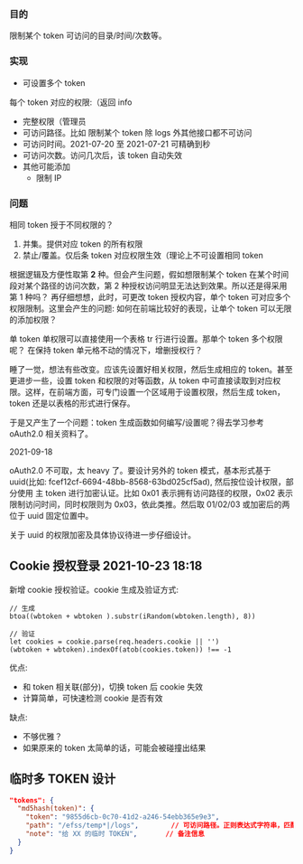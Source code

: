 ### 目的

限制某个 token 可访问的目录/时间/次数等。

### 实现

- 可设置多个 token

每个 token 对应的权限:（返回 info
- 完整权限（管理员
- 可访问路径。比如 限制某个 token 除 logs 外其他接口都不可访问
- 可访问时间。2021-07-20 至 2021-07-21 可精确到秒
- 可访问次数。访问几次后，该 token 自动失效
- 其他可能添加
  - 限制 IP

### 问题

相同 token 授于不同权限的？

1. 并集。提供对应 token 的所有权限
2. 禁止/覆盖。仅后条 token 对应权限生效（理论上不可设置相同 token

根据逻辑及方便性取第 **2** 种。但会产生问题，假如想限制某个 token 在某个时间段对某个路径的访问次数，第 2 种授权访问明显无法达到效果。所以还是得采用第 1 种吗？
再仔细想想，此时，可更改 token 授权内容，单个 token 可对应多个权限限制。这里会产生的问题: 如何在前端比较好的表现，让单个 token 可以无限的添加权限？

单 token 单权限可以直接使用一个表格 tr 行进行设置。那单个 token 多个权限呢？ 在保持 token 单元格不动的情况下，增删授权行？

睡了一觉，想法有些改变。应该先设置好相关权限，然后生成相应的 token。甚至更进步一些，设置 token 和权限的对等函数，从 token 中可直接读取到对应权限。这样，在前端方面，可专门设置一个区域用于设置权限，然后生成 token，token 还是以表格的形式进行保存。

于是又产生了一个问题：token 生成函数如何编写/设置呢？得去学习参考 oAuth2.0 相关资料了。

2021-09-18

oAuth2.0 不可取，太 heavy 了。要设计另外的 token 模式，基本形式基于 uuid(比如: fcef12cf-6694-48bb-8568-63bd025cf5ad), 然后按位设计权限，部分使用 主 token 进行加密认证。比如 0x01 表示拥有访问路径的权限，0x02 表示限制访问时间，同时权限则为 0x03，依此类推。然后取 01/02/03 或加密后的两位于 uuid 固定位置中。

关于 uuid 的权限加密及具体协议待进一步仔细设计。

## Cookie 授权登录 2021-10-23 18:18

新增 cookie 授权验证。cookie 生成及验证方式:

``` JS
// 生成
btoa((wbtoken + wbtoken ).substr(iRandom(wbtoken.length), 8))

// 验证
let cookies = cookie.parse(req.headers.cookie || '')
(wbtoken + wbtoken).indexOf(atob(cookies.token)) !== -1
```

优点:

- 和 token 相关联(部分)，切换 token 后 cookie 失效
- 计算简单，可快速检测 cookie 是否有效

缺点:

- 不够优雅？
- 如果原来的 token 太简单的话，可能会被碰撞出结果

## 临时多 TOKEN 设计

``` JSON
"tokens": {
  "md5hash(token)": {
    "token": "9855d6cb-0c70-41d2-a246-54ebb365e9e3",
    "path": "/efss/temp*|/logs",        // 可访问路径。正则表达式字符串，匹配方式 new RegExp(path).test(req.path)
    "note": "给 XX 的临时 TOKEN",       // 备注信息
  }
}
```